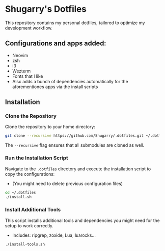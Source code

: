 # Shugarry's Dotfiles

This repository contains my personal dotfiles, tailored to optimize my development workflow.  

## Configurations and apps added:

- Neovim
- zsh
- i3
- Wezterm
- Fonts that I like
- Also adds a bunch of dependencies automatically for the aforementiones apps via the install scripts

## Installation


### Clone the Repository

Clone the repository to your home directory:

```bash
git clone --recursive https://github.com/Shugarry/.dotfiles.git ~/.dotfiles
```

The `--recursive` flag ensures that all submodules are cloned as well.

### Run the Installation Script

Navigate to the `.dotfiles` directory and execute the installation script to copy the configurations:
- (You might need to delete previous configuration files)

```bash
cd ~/.dotfiles
./install.sh
```

### Install Additional Tools

This script installs additional tools and dependencies you might need for the setup to work correctly.
- Includes: ripgrep, zoxide, Lua, luarocks...

```bash
./install-tools.sh
```
